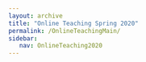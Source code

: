 ```yaml
---
layout: archive
title: "Online Teaching Spring 2020"
permalink: /OnlineTeachingMain/
sidebar:
   nav: OnlineTeaching2020
---
```

